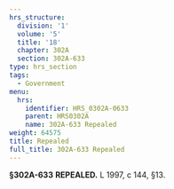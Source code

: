 ```yaml
---
hrs_structure:
  division: '1'
  volume: '5'
  title: '18'
  chapter: 302A
  section: 302A-633
type: hrs_section
tags:
  - Government
menu:
  hrs:
    identifier: HRS_0302A-0633
    parent: HRS0302A
    name: 302A-633 Repealed
weight: 64575
title: Repealed
full_title: 302A-633 Repealed
---
```

**§302A-633** **REPEALED.** L 1997, c 144, §13.